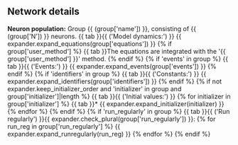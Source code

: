 ## Network details
 **Neuron population:**
Group {{ (group['name']) }}, consisting of {{ (group['N']) }} neurons.
{{ tab }}{{ ('Model dynamics:') }}
{{ expander.expand_equations(group['equations']) }}
 {% if group['user_method'] %}
    {{ tab }}The equations are integrated with the '{{ group['user_method'] }}' method.
{% endif %}
{% if 'events' in group %}
    {{ tab }}{{ ('Events:') }}
    {{ expander.expand_events(group['events']) }}
{% endif %}
{% if 'identifiers' in group %}
    {{ tab }}{{ ('Constants:') }} {{ expander.expand_identifiers(group['identifiers']) }}
{% endif %}
{% if not expander.keep_initializer_order and 'initializer' in group and group['initializer']|length %}
    {{ tab }}{{ ('Initial values:') }}
    {% for initializer in group['initializer'] %}
        {{ tab }}* {{ expander.expand_initializer(initializer) }}
    {% endfor %}
{% endif %}
{% if 'run_regularly' in group %}
    {{ tab }}{{ ('Run regularly') }}{{ expander.check_plural(group['run_regularly']) }}:
    {% for run_reg in group['run_regularly'] %}
        {{ expander.expand_runregularly(run_reg) }}
    {% endfor %}
{% endif %}
               


